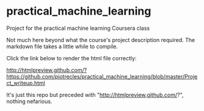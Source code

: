 # practical_machine_learning
Project for the practical machine learning Coursera class

Not much here beyond what the course's project description required.
The markdown file takes a little while to compile.

Click the link below to render the html file correctly:

http://htmlpreview.github.com/?https://github.com/piotrecles/practical_machine_learning/blob/master/Project_writeup.html

It's just this repo but preceded with "http://htmlpreview.github.com/?", nothing nefarious.
